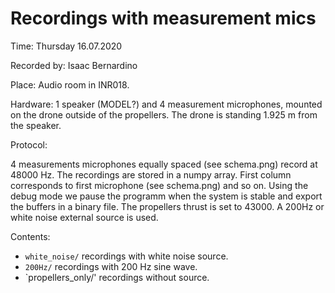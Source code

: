 # Recordings with measurement mics

Time: Thursday 16.07.2020

Recorded by: Isaac Bernardino

Place: Audio room in INR018. 

Hardware: 1 speaker (MODEL?) and 4 measurement microphones, mounted on the drone outside of the propellers. The drone is standing 1.925 m from the speaker.

Protocol: 

4 measurements microphones equally spaced (see schema.png) record at 48000 Hz. The recordings are stored in a numpy array. 
First column corresponds to first microphone (see schema.png) and so on. 
Using the debug mode we pause the programm when the system is stable and export the buffers in a binary file. 
The propellers thrust is set to 43000.
A 200Hz or white noise external source is used. 

Contents: 

- `white_noise/` recordings with white noise source.
- `200Hz/` recordings with 200 Hz sine wave.
- `propellers_only/' recordings without source. 



